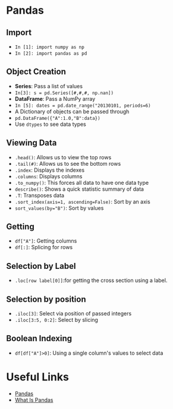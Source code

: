 # Pandas

## Import

- `In [1]: import numpy as np`
- `In [2]: import pandas as pd`

## Object Creation

- **Series**: Pass a list of values
- `In[3]: s = pd.Series([#,#,#, np.nan])`
- **DataFrame**: Pass a NumPy array
- `In [5]: dates = pd.date_range("20130101, periods=6)`
- A Dictionary of objects can be passed through
- `pd.DataFrame({"A":1.0,"B":data})`
- Use `dtypes` to see data types

## Viewing Data

- `.head()`: Allows us to view the top rows
- `.tail(#)`: Allows us to see the bottom rows
- `.index`: Displays the indexes
- `.columns`: Displays columns
- `.to_numpy()`: This forces all data to have one data type
- `describe()`: Shows a quick statistic summary of data
- `.T`: Transposes data
- `.sort_index(axis=1, ascending=False)`: Sort by an axis
- `sort_values(by="B")`: Sort by values

## Getting

- `df["A"]`: Getting columns
- `df[:]`: Splicing for rows

## Selection by Label

- `.loc[row label[0]]`:for getting the cross section using a label.

## Selection by position

- `.iloc[3]`: Select via position of passed integers
- `.iloc[3:5, 0:2]`: Select by slicing

## Boolean Indexing

- `df[df["A"]>0]`: Using a single column's values to select data

# Useful Links

- [Pandas](https://pandas.pydata.org/pandas-docs/stable/user_guide/10min.html)
- [What Is Pandas](https://www.youtube.com/watch?v=dcqPhpY7tWk&t=391s)